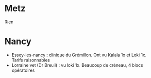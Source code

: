 # Metz

Rien

# Nancy

-   Essey-les-nancy : clinique du Grémillon. Ont vu Kalala 1x et Loki
    1x. Tarifs raisonnables
-   Lorraine vet (Dr Breuil) : vu loki 1x. Beaucoup de créneau, 4 blocs
    opératoires
